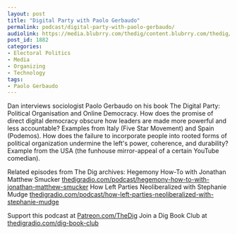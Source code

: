 ```yaml
---
layout: post
title: "Digital Party with Paolo Gerbaudo"
permalink: podcast/digital-party-with-paolo-gerbaudo/
audiolink: https://media.blubrry.com/thedig/content.blubrry.com/thedig/The_Dig-EP_291-Gerbaudo.mp3
post_id: 1882
categories: 
- Electoral Politics
- Media
- Organizing
- Technology
tags: 
- Paolo Gerbaudo
---
```


Dan interviews sociologist Paolo Gerbaudo on his book 
The Digital Party: Political Organisation and Online Democracy. How does the promise of direct digital democracy obscure how leaders are made more powerful and less accountable? Examples from Italy (Five Star Movement) and Spain (Podemos). How does the failure to incorporate people into rooted forms of political organization undermine the left's power, coherence, and durability? Example from the USA (the funhouse mirror-appeal of a certain YouTube comedian).

Related episodes from The Dig archives:
Hegemony How-To with Jonathan Matthew Smucker 
[thedigradio.com/podcast/hegemony-how-to-with-jonathan-matthew-smucker](https://thedigradio.com/podcast/hegemony-how-to-with-jonathan-matthew-smucker)
How Left Parties Neoliberalized with Stephanie Mudge 
[thedigradio.com/podcast/how-left-parties-neoliberalized-with-stephanie-mudge](https://thedigradio.com/podcast/how-left-parties-neoliberalized-with-stephanie-mudge)

Support this podcast at 
[Patreon.com/TheDig](https://Patreon.com/TheDig)
Join a Dig Book Club at 
[thedigradio.com/dig-book-club](https://thedigradio.com/dig-book-club)